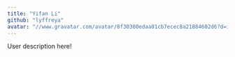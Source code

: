 ```yaml
---
title: "Yifan Li"
github: "lyffreya"
avatar: "//www.gravatar.com/avatar/8f30380edaa01cb7ecec8a21884602d6?d=identicon"
---
```


User description here!
